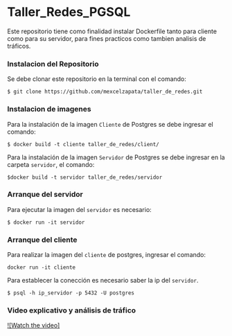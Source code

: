 # Taller_Redes_PGSQL

Este repositorio tiene como finalidad instalar Dockerfile tanto para cliente como para su servidor, para fines practicos como tambien analisis de tráficos.

### Instalacion del Repositorio
Se debe clonar este repositorio en la terminal con el comando:

```
$ git clone https://github.com/mexcelzapata/taller_de_redes.git
```
### Instalacion de imagenes 
Para la instalación de la imagen `Cliente` de Postgres se debe ingresar el comando:
```
$ docker build -t cliente taller_de_redes/client/
```
Para la instalación de la imagen `Servidor` de Postgres se debe ingresar en la carpeta `servidor`, el comando:
```
$docker build -t servidor taller_de_redes/servidor

```
### Arranque del servidor
Para ejecutar la imagen del `servidor`  es necesario:

```
$ docker run -it servidor
```

### Arranque del cliente
Para realizar la imagen del `cliente` de postgres, ingresar el comando:

```
docker run -it cliente

```
Para establecer la conección es necesario saber la ip del `servidor`.
```
$ psql -h ip_servidor -p 5432 -U postgres

```

### Video explicativo y análisis de tráfico

[![Watch the video]](https://youtu.be/meM9peWLYMg)

